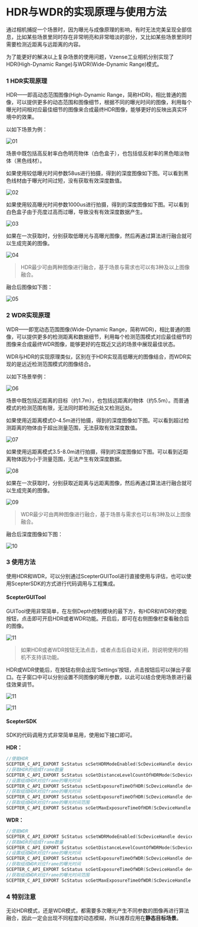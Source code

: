 # HDR与WDR的实现原理与使用方法

通过相机捕捉一个场景时，因为曝光与成像原理的影响，有时无法完美呈现全部信息，比如某些场景里同时存在非常明亮和非常暗淡的部分，又比如某些场景里同时需要检测近距离与远距离的内容。

为了能更好的解决以上复杂场景的使用问题，Vzense工业相机分别实现了HDR(High-Dynamic Range)与WDR(Wide-Dynamic Range)模式。

### **1 HDR实现原理**

HDR——即高动态范围图像(High-Dynamic Range，简称HDR)，相比普通的图像，可以提供更多的动态范围和图像细节，根据不同的曝光时间的图像，利用每个曝光时间相对应最佳细节的图像来合成最终HDR图像，能够更好的反映出真实环境中的效果。

以如下场景为例：

![01](HDR-WDR-method-asserts/01.png)

场景中既包括高反射率白色明亮物体（白色盒子），也包括低反射率的黑色暗淡物体（黑色线材）。

如果使用较低曝光时间参数58us进行拍摄，得到的深度图像如下图。可以看到黑色线材由于曝光时间过短，没有获取有效深度数值。

![02](HDR-WDR-method-asserts/02.png)

如果使用较高曝光时间参数1000us进行拍摄，得到的深度图像如下图。可以看到白色盒子由于亮度过高而过曝，导致没有有效深度数据产生。

![03](HDR-WDR-method-asserts/03.png)

如果在一次获取时，分别获取低曝光与高曝光图像，然后再通过算法进行融合就可以生成完美的图像。

![04](HDR-WDR-method-asserts/04.png)

> HDR最少可由两种图像进行融合，基于场景与需求也可以有3种及以上图像融合。

融合后图像如下图：

![05](HDR-WDR-method-asserts/05.png)



### 2 WDR实现原理

WDR——即宽动态范围图像(Wide-Dynamic Range，简称WDR)，相比普通的图像，可以提供更多的检测距离和数据细节，利用每个检测范围模式对应最佳细节的图像来合成最终WDR图像，能够更好的在既近又远的场景中展现最佳状态。

WDR与HDR的实现原理类似，区别在于HDR实现高低曝光的图像结合，而WDR实现的是远近检测范围模式的图像结合。

以如下场景举例：

![06](HDR-WDR-method-asserts/06.png)

场景中既包括近距离的目标（约1.7m），也包括远距离的物体（约5.5m）。而普通模式的检测范围有限，无法同时即检测近处又检测远处。

如果使用近距离模式0-4.5m进行拍摄，得到的深度图像如下图。可以看到超过检测距离的物体由于超出测量范围，无法获取有效深度数值。

![07](HDR-WDR-method-asserts/07.png)

如果使用远距离模式3.5-8.0m进行拍摄，得到的深度图像如下图。可以看到近距离物体因为小于测量范围，无法产生有效深度数据。

![08](HDR-WDR-method-asserts/08.png)

如果在一次获取时，分别获取近距离与远距离图像，然后再通过算法进行融合就可以生成完美的图像。

![09](HDR-WDR-method-asserts/09.png)

> WDR最少可由两种图像进行融合，基于场景与需求也可以有3种及以上图像融合。

融合后深度图像如下图：

![10](HDR-WDR-method-asserts/10.png)

### 3 使用方法

使用HDR和WDR，可以分别通过ScepterGUITool进行直接使用与评估，也可以使用ScepterSDK的方式进行代码调用与工程集成。

<!-- tabs:start -->

#### **ScepterGUITool**

GUITool使用非常简单，在左侧Depth控制模块的最下方，有HDR和WDR的使能按钮，点击即可开启HDR或者WDR功能。开启后，即可在右侧图像栏查看融合后的图像。

![11](HDR-WDR-method-asserts/11.png)

> 如果HDR或者WDR按钮无法点击，或者点击后自动关闭，则说明使用的相机不支持该功能。

HDR或WDR使能后，在按钮右侧会出现‘Settings’按钮，点击按钮后可以弹出子窗口。在子窗口中可以分别设置不同图像的曝光参数，以此可以结合使用场景进行最佳效果调节。

![11](HDR-WDR-method-asserts/12.png)

![11](HDR-WDR-method-asserts/13.png)

#### **ScepterSDK**

SDK的代码调用方式非常简单易用，使用如下接口即可。

**HDR：**

```c
//使能HDR
SCEPTER_C_API_EXPORT ScStatus scSetHDRModeEnabled(ScDeviceHandle device, bool bEnabled);
//获取HDR的组成frame数量
SCEPTER_C_API_EXPORT ScStatus scGetDistanceLevelCountOfHDRMode(ScDeviceHandle device, int32_t* pCount);
//设置组成HDR对应frame的曝光时间
SCEPTER_C_API_EXPORT ScStatus scSetExposureTimeOfHDR(ScDeviceHandle device, uint8_t level, int32_t exposureTime);
//获取组成HDR对应frame的曝光时间
SCEPTER_C_API_EXPORT ScStatus scGetExposureTimeOfHDR(ScDeviceHandle device, uint8_t level, int32_t* pExposureTime);
//获取组成HDR对应frame的曝光时间范围
SCEPTER_C_API_EXPORT ScStatus scGetMaxExposureTimeOfHDR(ScDeviceHandle device, uint8_t level, int32_t* pMaxExposureTime);
```



**WDR：**

```c
//使能WDR
SCEPTER_C_API_EXPORT ScStatus scSetWDRModeEnabled(ScDeviceHandle device, bool bEnabled);
//获取WDR的组成frame数量
SCEPTER_C_API_EXPORT ScStatus scGetDistanceLevelCountOfWDRMode(ScDeviceHandle device, int32_t* pCount);
//设置组成WDR对应frame的曝光时间
SCEPTER_C_API_EXPORT ScStatus scSetExposureTimeOfWDR(ScDeviceHandle device, uint8_t level, int32_t exposureTime);
//获取组成WDR对应frame的曝光时间
SCEPTER_C_API_EXPORT ScStatus scGetExposureTimeOfWDR(ScDeviceHandle device, uint8_t level, int32_t* pExposureTime);
//获取组成WDR对应frame的曝光时间范围
SCEPTER_C_API_EXPORT ScStatus scGetMaxExposureTimeOfWDR(ScDeviceHandle device, uint8_t level, int32_t* pMaxExposureTime);
```



<!-- tabs:end -->



### 4 特别注意

无论HDR模式，还是WDR模式，都需要多次曝光产生不同参数的图像再进行算法融合，因此一定会出现不同程度的动态模糊，所以推荐应用在**静态目标场景**。

